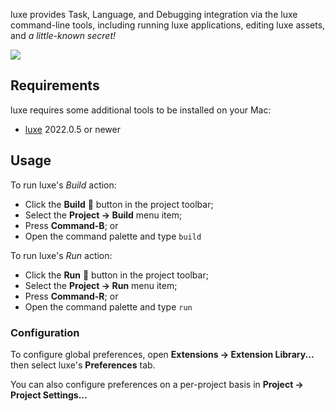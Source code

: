 <!--
💡 Quick Tip! As you edit this README template, you can preview your changes by selecting **Extensions → Activate Project as Extension**, opening the Extension Library, and selecting "luxe" in the sidebar.
-->

luxe provides Task, Language, and Debugging integration via the luxe command-line tools, including running luxe applications, editing luxe assets, and _a little-known secret!_

![](https://nova.app/images/en/dark/editor.png)

## Requirements

luxe requires some additional tools to be installed on your Mac:

- [luxe](https://luxeengine.org) 2022.0.5 or newer

<!-- TODO: luxe engine installation instructions? -->
<!-- > To install the current stable version of Node, click the "Recommended for Most Users" button to begin the download. When that completes, double-click the **.pkg** installer to begin installation. -->

## Usage

To run luxe's _Build_ action:

- Click the **Build** 🔨 button in the project toolbar;
- Select the **Project → Build** menu item;
- Press **Command-B**; or
- Open the command palette and type `build`

To run luxe's _Run_ action:

- Click the **Run** 🔨 button in the project toolbar;
- Select the **Project → Run** menu item;
- Press **Command-R**; or
- Open the command palette and type `run`

### Configuration

To configure global preferences, open **Extensions → Extension Library...** then select luxe's **Preferences** tab.

You can also configure preferences on a per-project basis in **Project → Project Settings...**
